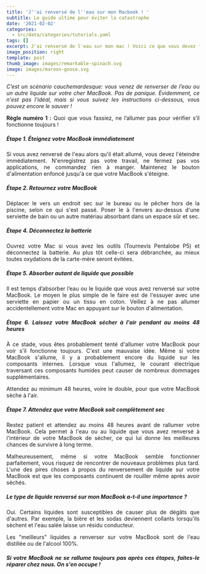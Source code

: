 ```yaml
---
title: 'J''ai renversé de l''eau sur mon Macbook ! '
subtitle: Le guide ultime pour éviter la catastrophe
date: '2021-02-02'
categories:
  - src/data/categories/tutorials.yaml
tags: []
excerpt: J'ai renversé de l'eau sur mon mac ! Voici ce que vous devez faire
image_position: right
template: post
thumb_image: images/remarkable-spinach.svg
image: images/maroon-goose.svg
---
```

<div style="text-align: justify">

*C’est un scénario cauchemardesque: vous venez de renverser de l’eau ou un autre liquide sur votre cher MacBook. Pas de panique. Évidemment, ce n'est pas l'idéal, mais si vous suivez les instructions ci-dessous, vous pouvez encore le sauver !*

**Règle numéro 1 :** Quoi que vous fassiez, ne l’allumer pas pour vérifier s’il fonctionne toujours !

##### Étape 1. Éteignez votre MacBook immédiatement

Si vous avez renversé de l'eau alors qu'il était allumé, vous devez l'éteindre immédiatement. N'enregistrez pas votre travail, ne fermez pas vos applications, ne commandez rien à manger. Maintenez le bouton d'alimentation enfoncé jusqu'à ce que votre MacBook s'éteigne.

##### Étape 2. Retournez votre MacBook

Déplacer le vers un endroit sec sur le bureau ou le pêcher hors de la piscine, selon ce qui s'est passé. Poser le à l'envers au-dessus d'une serviette de bain ou un autre matériau absorbant dans un espace sûr et sec.

##### Étape 4. Déconnectez la batterie

Ouvrez votre Mac si vous avez les outils (Tournevis Pentalobe P5) et déconnectez la batterie. Au plus tôt celle-ci sera débranchée, au mieux toutes oxydations de la carte-mère seront évitées.

##### Étape 5. Absorber autant de liquide que possible

Il est temps d’absorber l’eau ou le liquide que vous avez renversé sur votre MacBook. Le moyen le plus simple de le faire est de l'essuyer avec une serviette en papier ou un tissu en coton. Veillez à ne pas allumer accidentellement votre Mac en appuyant sur le bouton d'alimentation. 

##### Étape 6. Laissez votre MacBook sécher à l'air pendant au moins 48 heures

À ce stade, vous êtes probablement tenté d'allumer votre MacBook pour voir s'il fonctionne toujours. C'est une mauvaise idée. Même si votre MacBook s'allume, il y a probablement encore du liquide sur les composants internes. Lorsque vous l'allumez, le courant électrique traversant ces composants humides peut causer de nombreux dommages supplémentaires.

Attendez au minimum 48 heures, voire le double, pour que votre MacBook sèche à l'air.

##### Étape 7. Attendez que votre MacBook soit complètement sec

Restez patient et attendez au moins 48 heures avant de rallumer votre MacBook. Cela permet à l'eau ou au liquide que vous avez renversé à l'intérieur de votre MacBook de sécher, ce qui lui donne les meilleures chances de survivre à long terme.

Malheureusement, même si votre MacBook semble fonctionner parfaitement, vous risquez de rencontrer de nouveaux problèmes plus tard. L'une des pires choses à propos du renversement de liquide sur votre MacBook est que les composants continuent de rouiller même après avoir séchés.

##### Le type de liquide renversé sur mon MacBook a-t-il une importance ?

Oui. Certains liquides sont susceptibles de causer plus de dégâts que d'autres. Par exemple, la bière et les sodas deviennent collants lorsqu'ils sèchent et l'eau salée laisse un résidu conducteur.

Les "meilleurs" liquides a renverser sur votre MacBook sont de l'eau distillée ou de l'alcool 100%.

##### Si votre MacBook ne se rallume toujours pas après ces étapes, faites-le réparer chez nous. On s'en occupe !

</div>
